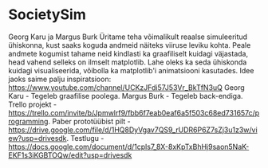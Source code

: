 # SocietySim
Georg Karu ja Margus Burk
Üritame teha võimalikult reaalse simuleeritud ühiskonna, kust saaks koguda andmeid näiteks viiruse leviku kohta. Peale andmete kogumist tahame neid kindlasti ka graafiliselt kuidagi väjastada, head vahend selleks on ilmselt matplotlib. Lahe oleks ka seda ühiskonda kuidagi visualiseerida, võibolla ka matplotlib'i animatsiooni kasutades. Idee jaoks saime palju inspiratsioon: https://www.youtube.com/channel/UCKzJFdi57J53Vr_BkTfN3uQ
Georg Karu - Tegeleb graafilise poolega.
Margus Burk - Tegeleb back-endiga.
Trello projekt - https://trello.com/invite/b/Jpmwlrf9/fbb6f7eab0eaf6a5f503c68ed731657c/programming.
Paber prototüübist pilt - https://drive.google.com/file/d/1HQ8DyVgav7QS9_rUDR6P6Z7sZj3u1z3w/view?usp=drivesdk.
Testlugu - https://docs.google.com/document/d/1cpls7_8X-8xKpTxBhHj9saon5NaK-EKF1s3iKGBTOQw/edit?usp=drivesdk
